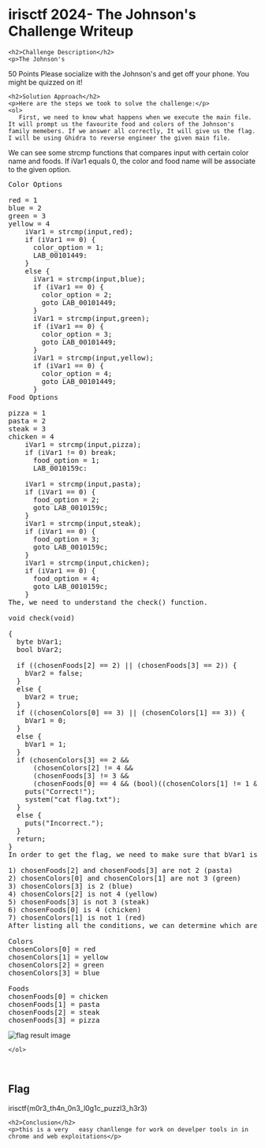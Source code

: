 
<!DOCTYPE html>
<html>
<head>
    <title>
       irisctf 2024- The Johnson's Challenge Writeup
    </title>
</head>
<body>
    <h1>irisctf 2024- The Johnson's Challenge Writeup</h1>

    <h2>Challenge Description</h2>
    <p>The Johnson's
50 Points
Please socialize with the Johnson's and get off your phone. You might be quizzed on it!
 
</p>

    <h2>Solution Approach</h2>
    <p>Here are the steps we took to solve the challenge:</p>
    <ol>
       First, we need to know what happens when we execute the main file. It will prompt us the favourite food and colors of the Johnson's family memebers. If we answer all correctly, It will give us the flag. I will be using Ghidra to reverse engineer the given main file.

We can see some strcmp functions that compares input with certain color name and foods. If iVar1 equals 0, the color and food name will be associate to the given option.
<pre>
Color Options

red = 1
blue = 2
green = 3
yellow = 4
    iVar1 = strcmp(input,red);
    if (iVar1 == 0) {
      color_option = 1;
      LAB_00101449:
    }
    else {
      iVar1 = strcmp(input,blue);
      if (iVar1 == 0) {
        color_option = 2;
        goto LAB_00101449;
      }
      iVar1 = strcmp(input,green);
      if (iVar1 == 0) {
        color_option = 3;
        goto LAB_00101449;
      }
      iVar1 = strcmp(input,yellow);
      if (iVar1 == 0) {
        color_option = 4;
        goto LAB_00101449;
      }
Food Options

pizza = 1
pasta = 2
steak = 3
chicken = 4
    iVar1 = strcmp(input,pizza);
    if (iVar1 != 0) break;
      food_option = 1;
      LAB_0010159c:

    iVar1 = strcmp(input,pasta);
    if (iVar1 == 0) {
      food_option = 2;
      goto LAB_0010159c;
    }
    iVar1 = strcmp(input,steak);
    if (iVar1 == 0) {
      food_option = 3;
      goto LAB_0010159c;
    }
    iVar1 = strcmp(input,chicken);
    if (iVar1 == 0) {
      food_option = 4;
      goto LAB_0010159c;
    }
The, we need to understand the check() function.

void check(void)

{
  byte bVar1;
  bool bVar2;
  
  if ((chosenFoods[2] == 2) || (chosenFoods[3] == 2)) {
    bVar2 = false;
  }
  else {
    bVar2 = true;
  }
  if ((chosenColors[0] == 3) || (chosenColors[1] == 3)) {
    bVar1 = 0;
  }
  else {
    bVar1 = 1;
  }
  if (chosenColors[3] == 2 &&
      (chosenColors[2] != 4 &&
      (chosenFoods[3] != 3 &&
      (chosenFoods[0] == 4 && (bool)((chosenColors[1] != 1 && bVar2) & bVar1))))) {
    puts("Correct!");
    system("cat flag.txt");
  }
  else {
    puts("Incorrect.");
  }
  return;
}
In order to get the flag, we need to make sure that bVar1 is 1, bVar2 is true, color and food for each members is correct.

1) chosenFoods[2] and chosenFoods[3] are not 2 (pasta)
2) chosenColors[0] and chosenColors[1] are not 3 (green)
3) chosenColors[3] is 2 (blue)
4) chosenColors[2] is not 4 (yellow)
5) chosenFoods[3] is not 3 (steak)
6) chosenFoods[0] is 4 (chicken)
7) chosenColors[1] is not 1 (red)
After listing all the conditions, we can determine which are the correct answer since the options will not repeat twice.

Colors
chosenColors[0] = red
chosenColors[1] = yellow
chosenColors[2] = green
chosenColors[3] = blue

Foods
chosenFoods[0] = chicken
chosenFoods[1] = pasta
chosenFoods[2] = steak
chosenFoods[3] = pizza
</pre>
  <img src=" https://missnhome.github.io/blog/2024/practice/irisctf2024/thejohnsons/image.png" alt="flag result image" class="inline"/>
    
    </ol>
<br>
    <h2>Flag</h2>
    <p class="flag">irisctf{m0r3_th4n_0n3_l0g1c_puzzl3_h3r3}                                                                                   
</p>

    <h2>Conclusion</h2>
    <p>this is a very   easy chanllenge for work on develper tools in in chrome and web exploitations</p>
</body>
</html>
